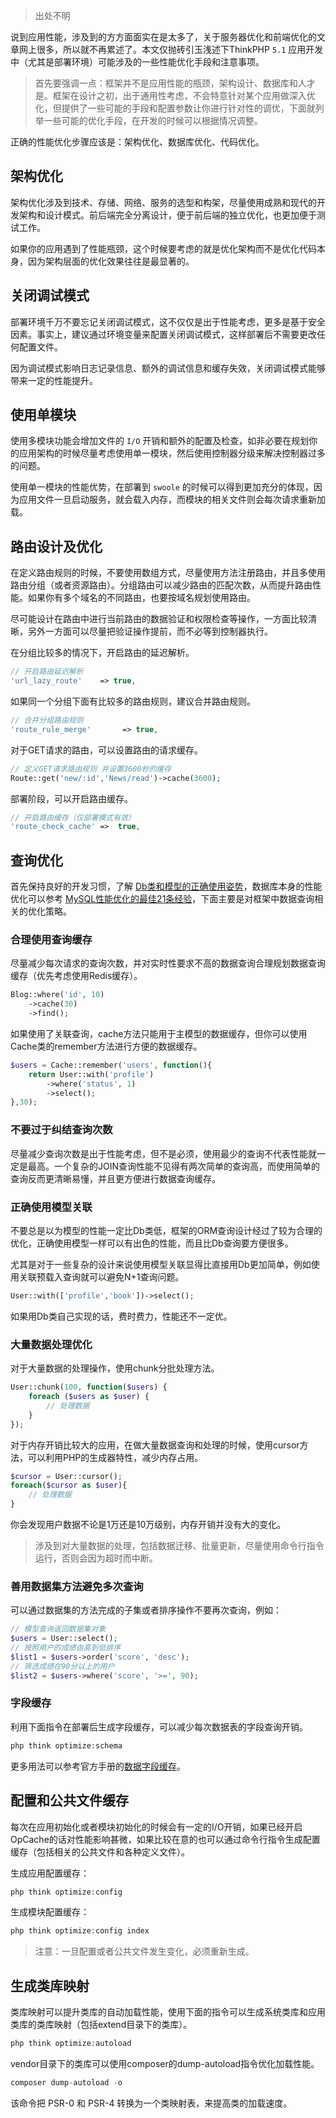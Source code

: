 ﻿> 出处不明



﻿﻿﻿说到应用性能，涉及到的方方面面实在是太多了，关于服务器优化和前端优化的文章网上很多，所以就不再累述了。本文仅抛砖引玉浅述下ThinkPHP `5.1` 应用开发中（尤其是部署环境）可能涉及的一些性能优化手段和注意事项。

>  首先要强调一点：框架并不是应用性能的瓶颈，架构设计、数据库和人才是。框架在设计之初，出于通用性考虑，不会特意针对某个应用做深入优化，但提供了一些可能的手段和配置参数让你进行针对性的调优，下面就列举一些可能的优化手段，在开发的时候可以根据情况调整。

正确的性能优化步骤应该是：架构优化、数据库优化、代码优化。

## 架构优化
架构优化涉及到技术、存储、网络、服务的选型和构架，尽量使用成熟和现代的开发架构和设计模式。前后端完全分离设计，便于前后端的独立优化，也更加便于测试工作。

如果你的应用遇到了性能瓶颈，这个时候要考虑的就是优化架构而不是优化代码本身，因为架构层面的优化效果往往是最显著的。



## 关闭调试模式

部署环境千万不要忘记关闭调试模式，这不仅仅是出于性能考虑，更多是基于安全因素。事实上，建议通过环境变量来配置关闭调试模式，这样部署后不需要更改任何配置文件。

因为调试模式影响日志记录信息、额外的调试信息和缓存失效，关闭调试模式能够带来一定的性能提升。



## 使用单模块

使用多模块功能会增加文件的 ` I/O ` 开销和额外的配置及检查，如非必要在规划你的应用架构的时候尽量考虑使用单一模块，然后使用控制器分级来解决控制器过多的问题。

使用单一模块的性能优势，在部署到 `swoole` 的时候可以得到更加充分的体现，因为应用文件一旦启动服务，就会载入内存，而模块的相关文件则会每次请求重新加载。



## 路由设计及优化

在定义路由规则的时候，不要使用数组方式，尽量使用方法注册路由，并且多使用路由分组（或者资源路由）。分组路由可以减少路由的匹配次数，从而提升路由性能。如果你有多个域名的不同路由，也要按域名规划使用路由。

尽可能设计在路由中进行当前路由的数据验证和权限检查等操作，一方面比较清晰，另外一方面可以尽量把验证操作提前，而不必等到控制器执行。

在分组比较多的情况下，开启路由的延迟解析。

```php
// 开启路由延迟解析
'url_lazy_route'    => true,
```

如果同一个分组下面有比较多的路由规则，建议合并路由规则。

```php
// 合并分组路由规则
'route_rule_merge'       => true,
```

对于GET请求的路由，可以设置路由的请求缓存。

```php
// 定义GET请求路由规则 并设置3600秒的缓存
Route::get('new/:id','News/read')->cache(3600);
```

部署阶段，可以开启路由缓存。

```php
// 开启路由缓存（仅部署模式有效）
'route_check_cache'	=>	true,
```



## 查询优化

首先保持良好的开发习惯，了解 [Db类和模型的正确使用姿势](https://blog.thinkphp.cn/810719)，数据库本身的性能优化可以参考 [MySQL性能优化的最佳21条经验](http://www.thinkphp.cn/topic/54536.html)，下面主要是对框架中数据查询相关的优化策略。

### 合理使用查询缓存
尽量减少每次请求的查询次数，并对实时性要求不高的数据查询合理规划数据查询缓存（优先考虑使用Redis缓存）。

```php
Blog::where('id', 10)
    ->cache(30)
    ->find();
```

如果使用了关联查询，cache方法只能用于主模型的数据缓存，但你可以使用Cache类的remember方法进行方便的数据缓存。

```php
$users = Cache::remember('users', function(){
    return User::with('profile')
        ->where('status', 1)
        ->select();
},30);
```



### 不要过于纠结查询次数

尽量减少查询次数是出于性能考虑，但不是必须，使用最少的查询不代表性能就一定是最高。一个复杂的JOIN查询性能不见得有两次简单的查询高，而使用简单的查询反而更清晰易懂，并且更方便进行数据查询缓存。



### 正确使用模型关联

不要总是以为模型的性能一定比Db类低，框架的ORM查询设计经过了较为合理的优化，正确使用模型一样可以有出色的性能，而且比Db查询要方便很多。

尤其是对于一些复杂的设计来说使用模型关联显得比直接用Db更加简单，例如使用关联预载入查询就可以避免N+1查询问题。

```php
User::with(['profile','book'])->select();
```

如果用Db类自己实现的话，费时费力，性能还不一定优。



### 大量数据处理优化

对于大量数据的处理操作，使用chunk分批处理方法。

```php
User::chunk(100, function($users) {
    foreach ($users as $user) {
        // 处理数据
    }
});
```

对于内存开销比较大的应用，在做大量数据查询和处理的时候，使用cursor方法，可以利用PHP的生成器特性，减少内存占用。

```php
$cursor = User::cursor();
foreach($cursor as $user){
    // 处理数据
}
```

你会发现用户数据不论是1万还是10万级别，内存开销并没有大的变化。

> 涉及到对大量数据的处理，包括数据迁移、批量更新，尽量使用命令行指令运行，否则会因为超时而中断。



### 善用数据集方法避免多次查询

可以通过数据集的方法完成的子集或者排序操作不要再次查询，例如：

```php
// 模型查询返回数据集对象
$users = User::select();
// 按照用户的成绩由高到低排序
$list1 = $users->order('score', 'desc');
// 筛选成绩在90分以上的用户
$list2 = $users->where('score', '>=', 90);
```



### 字段缓存

利用下面指令在部署后生成字段缓存，可以减少每次数据表的字段查询开销。

```php
php think optimize:schema
```

更多用法可以参考官方手册的[数据字段缓存](https://www.kancloud.cn/manual/thinkphp5_1/354145)。



## 配置和公共文件缓存

每次在应用初始化或者模块初始化的时候会有一定的I/O开销，如果已经开启OpCache的话对性能影响甚微，如果比较在意的也可以通过命令行指令生成配置缓存（包括相关的公共文件和各种定义文件）。

生成应用配置缓存：

```php
php think optimize:config
```

生成模块配置缓存：

```php
php think optimize:config index
```

> 注意：一旦配置或者公共文件发生变化，必须重新生成。



## 生成类库映射

类库映射可以提升类库的自动加载性能，使用下面的指令可以生成系统类库和应用类库的类库映射（包括extend目录下的类库）。

```php
php think optimize:autoload
```

vendor目录下的类库可以使用composer的dump-autoload指令优化加载性能。
```php
composer dump-autoload -o
```

该命令把 PSR-0 和 PSR-4 转换为一个类映射表，来提高类的加载速度。
